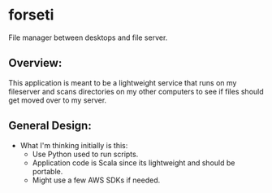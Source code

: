 # forseti
File manager between desktops and file server.

## Overview:
This application is meant to be a lightweight service that runs on my fileserver and scans directories on my other computers to see if files should get moved over to my server.

## General Design:
- What I'm thinking initially is this:
    - Use Python used to run scripts.
    - Application code is Scala since its lightweight and should be portable.
    - Might use a few AWS SDKs if needed.